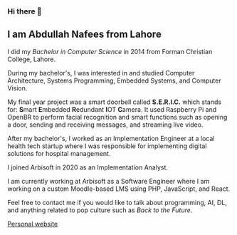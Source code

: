 ### Hi there 👋

## I am Abdullah Nafees from Lahore

I did my *Bachelor in Computer Science* in 2014 from Forman Christian College, Lahore. 

During my bachelor's, I was interested in and studied Computer Architecture, Systems Programming, Embedded Systems, and Computer Vision.

My final year project was a smart doorbell called **S.E.R.I.C.** which stands for:
**S**mart
**E**mbedded
**R**edundant
**I**OT
**C**amera. It used Raspberry Pi and OpenBR to perform facial recognition and smart functions such as opening a door, sending and receiving messages, and streaming live video.

After my bachelor's, I worked as an Implementation Engineer at a local health tech startup where I was responsible for implementing digital solutions for hospital management.

I joined Arbisoft in 2020 as an Implementation Analyst.

I am currently working at Arbisoft as a Software Engineer where I am working on a custom Moodle-based LMS using PHP, JavaScript, and React.

Feel free to contact me if you would like to talk about programming, AI, DL, and anything related to pop culture such as _Back to the Future_.

[Personal website](https://abdnafees.github.io)


